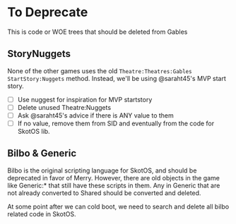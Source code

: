 # To Deprecate

This is code or WOE trees that should be deleted from Gables

## StoryNuggets

None of the other games uses the old `Theatre:Theatres:Gables` `StartStory:Nuggets` method. Instead, we'll be using @saraht45's MVP start story.
  * [ ] Use nuggest for inspiration for MVP startstory
  * [ ] Delete unused Theatre:Nuggets
  * [ ] Ask @saraht45's advice if there is ANY value to them
  * [ ] If no value, remove them from SID and eventually from the code for SkotOS lib.

## Bilbo & Generic

Bilbo is the original scripting language for SkotOS, and should be deprecated in favor of Merry. However, there are old objects in the game like Generic:* that still have these scripts in them. Any in Generic that are not already converted to Shared should be converted and deleted.

At some point after we can cold boot, we need to search and delete all bilbo related code in SkotOS.

